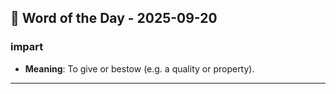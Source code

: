 ## 📅 Word of the Day - 2025-09-20

### **impart**
- **Meaning**: To give or bestow (e.g. a quality or property).

---
